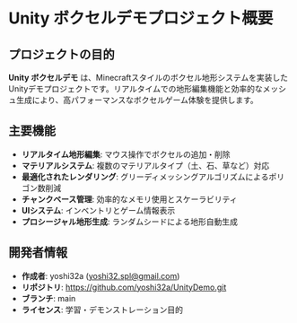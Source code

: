 # Unity ボクセルデモプロジェクト概要

## プロジェクトの目的
**Unity ボクセルデモ** は、Minecraftスタイルのボクセル地形システムを実装したUnityデモプロジェクトです。リアルタイムでの地形編集機能と効率的なメッシュ生成により、高パフォーマンスなボクセルゲーム体験を提供します。

## 主要機能
- **リアルタイム地形編集**: マウス操作でボクセルの追加・削除
- **マテリアルシステム**: 複数のマテリアルタイプ（土、石、草など）対応
- **最適化されたレンダリング**: グリーディメッシングアルゴリズムによるポリゴン数削減
- **チャンクベース管理**: 効率的なメモリ使用とスケーラビリティ
- **UIシステム**: インベントリとゲーム情報表示
- **プロシージャル地形生成**: ランダムシードによる地形自動生成

## 開発者情報
- **作成者**: yoshi32a (yoshi32.spl@gmail.com)
- **リポジトリ**: https://github.com/yoshi32a/UnityDemo.git
- **ブランチ**: main
- **ライセンス**: 学習・デモンストレーション目的